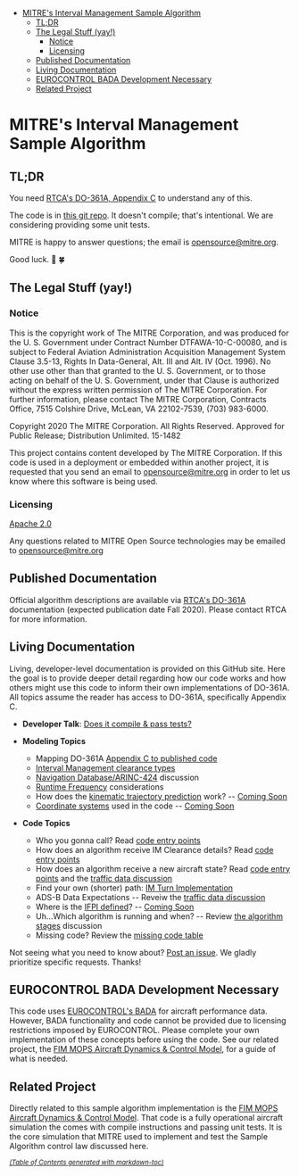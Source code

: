 <meta http-equiv="Content-Type" content="text/html; charset=utf-8" />

- [MITRE's Interval Management Sample Algorithm](#mitre-s-interval-management-sample-algorithm)
  * [TL;DR](#tl-dr)
  * [The Legal Stuff (yay!)](#the-legal-stuff--yay--)
    + [Notice](#notice)
    + [Licensing](#licensing)
  * [Published Documentation](#published-documentation)
  * [Living Documentation](#living-documentation)
  * [EUROCONTROL BADA Development Necessary](#eurocontrol-bada-development-necessary)
  * [Related Project](#related-project)

# MITRE's Interval Management Sample Algorithm

## TL;DR

You need [RTCA's DO-361A, Appendix C](https://my.rtca.org/nc__store?search=do-361) to understand any of this.

The code is in [this git repo](https://github.com/mitre/im_sample_algorithm). It doesn't compile; that's intentional. We are considering providing some unit tests.

MITRE is happy to answer questions; the email is opensource@mitre.org.

Good luck. :crossed_fingers: :four_leaf_clover:

## The Legal Stuff (yay!)

### Notice

This is the copyright work of The MITRE Corporation, and was produced
for the U. S. Government under Contract Number DTFAWA-10-C-00080, and
is subject to Federal Aviation Administration Acquisition Management
System Clause 3.5-13, Rights In Data-General, Alt. III and Alt. IV
(Oct. 1996).  No other use other than that granted to the U. S.
Government, or to those acting on behalf of the U. S. Government,
under that Clause is authorized without the express written
permission of The MITRE Corporation. For further information, please
contact The MITRE Corporation, Contracts Office, 7515 Colshire Drive,
McLean, VA  22102-7539, (703) 983-6000.

Copyright 2020 The MITRE Corporation. All Rights Reserved.
Approved for Public Release; Distribution Unlimited. 15-1482

This project contains content developed by The MITRE Corporation. If this code is used in a deployment or embedded within another project, it is requested that you send an email to opensource@mitre.org in order to let us know where this software is being used.

### Licensing

[Apache 2.0](https://github.com/mitre/im_sample_algorithm/blob/master/LICENSE)

Any questions related to MITRE Open Source technologies may be emailed to opensource@mitre.org

## Published Documentation

Official algorithm descriptions are available via [RTCA's DO-361A](https://my.rtca.org/nc__store?search=do-361) documentation (expected publication date Fall 2020). Please contact RTCA for more information.

## Living Documentation

Living, developer-level documentation is provided on this GitHub site. Here the goal is to provide deeper detail regarding how our code works and how others might use this code to inform their own implementations of DO-361A. All topics assume the reader has access to DO-361A, specifically Appendix C.

* **Developer Talk**: [Does it compile & pass tests?](dev_talk.md)

* **Modeling Topics**
    * Mapping DO-361A [Appendix C to published code](appendix_url_mapping.md)
    * [Interval Management clearance types](im_clearance_types.md)
    * [Navigation Database/ARINC-424](navdb.md) discussion
    * [Runtime Frequency](traffic_data.md) considerations
    * How does the [kinematic trajectory prediction](kinematic_prediction.md) work? -- [Coming Soon](coming_soon.md)
    * [Coordinate systems](coordinate_systems.md) used in the code -- [Coming Soon](coming_soon.md)
    
* **Code Topics**
    * Who you gonna call? Read [code entry points](entry_points.md)
    * How does an algorithm receive IM Clearance details? Read [code entry points](entry_points.md)
    * How does an algorithm receive a new aircraft state? Read [code entry points](entry_points.md) and the [traffic data discussion](traffic_data.md)
    * Find your own (shorter) path: [IM Turn Implementation](imturn.md)
    * ADS-B Data Expectations -- Reveiw the [traffic data discussion](traffic_data.md)
    * Where is the [IFPI defined](ifpi.md)? -- [Coming Soon](coming_soon.md)
    * Uh...Which algorithm is running and when? -- Review [the algorithm stages](which_algorithm.md) discussion
    * Missing code? Review the [missing code table](missing_code.md)
    
Not seeing what you need to know about? [Post an issue](https://github.com/mitre/im_sample_algorithm/issues). We gladly prioritize specific requests. Thanks!

## EUROCONTROL BADA Development Necessary

This code uses [EUROCONTROL's BADA](https://eurocontrol.int/services/bada) for aircraft performance data. However, BADA functionality and code cannot be provided due to licensing restrictions imposed by EUROCONTROL. Please complete your own implementation of these concepts before using the code. See our related project, the [FIM MOPS Aircraft Dynamics & Control Model](https://mitre.github.io/FMACM), for a guide of what is needed.

## Related Project

Directly related to this sample algorithm implementation is the [FIM MOPS Aircraft Dynamics & Control Model](https://mitre.github.io/FMACM). That code is a fully operational aircraft simulation the comes with compile instructions and passing unit tests. It is the core simulation that MITRE used to implement and test the Sample Algorithm control law discussed here.

<small><i><a href='http://ecotrust-canada.github.io/markdown-toc/'>(Table of Contents generated with markdown-toc)</a></i></small>
